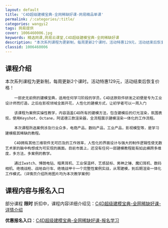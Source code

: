 ```yaml
---
layout: default
title: 'C4D超级建模宝典-全网稀缺好课-网易精品单课'
permalink: /:categories/:title/
categories: wangyi2
tags: 网易提供
cover: 1006460006.jpg
keywords: 精选网课,网易云课堂,C4D超级建模宝典-全网稀缺好课
description: "本次系列课程为更新制，每周更新2个课时。活动特惠129元，活动结束后恢复价格！一部史无前例的建模宝典，适用任何学习阶段的学员，C4D这款软件研发之初便是专为工业设计师而打造，之后在影视领域全"
classid: 1006460006
---
```


## 课程介绍

本次系列课程为更新制，每周更新2个课时。活动特惠129元，活动结束后恢复价格！

        一部史无前例的建模宝典，适用任何学习阶段的学员，C4D这款软件研发之初便是专为工业设计师而打造，之后在影视领域全面开花，人性化的建模方式，让初学者可以一周入门

        该课程为案例实操性教学，内容涵盖C4D所有的建模方法，包含建模后的灯光渲染，氛围表现，使用Keyshot，Octane，阿诺德三款渲染器，全流程展示建模渲染一体化的工作流程。 

        本次课程所选案例涉及行业众多，电商产品，数码产品，工业产品，影视模型等，是学习建模极其稀缺的教程。

        C4D拥有其他三维软件无可匹及的工作效率，人性化的界面设计与强大的制作逻辑性使无数艺术家的脑中构想成为可实现的画面。目前市面上，还没有任何一部建模教程能有如此横跨多维度，多方法，多案例的教学。

        通过Iwatch、博朗电钻、暗黑耳机、工业保温杯、艺感鼠标、男神之锤、魔幻耳机、数码相机、绝境战枪、战地自行车、绝境战甲十一个完整性案例实战，从零建模，到后期渲染一体化工作模式。（详情页介绍所用图片均为本次教学案例）

## 课程内容与报名入口

部分课程 **限时** 折扣中，课程内容详细介绍见：[C4D超级建模宝典-全网稀缺好课-详情介绍](https://study.163.com/course/introduction/1006460006.htm?share=1&shareId=1025206652&utm_campaign=share&utm_medium=iphoneShare&utm_source=&utm_u=1025206652)

**优惠报名入口**：[C4D超级建模宝典-全网稀缺好课-报名学习](https://study.163.com/course/introduction/1006460006.htm?share=1&shareId=1025206652&utm_campaign=share&utm_medium=iphoneShare&utm_source=&utm_u=1025206652)

